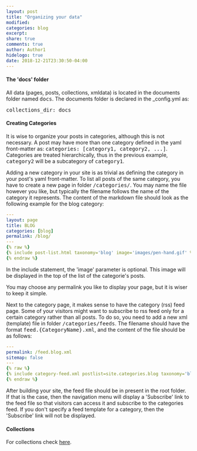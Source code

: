 ```yaml
---
layout: post
title: "Organizing your data"
modified:
categories: blog
excerpt:
share: true
comments: true
author: Author1
hidelogo: true
date: 2018-12-21T23:30:50-04:00
---
```

#### The 'docs' folder
All data (pages, posts, collections, xmldata) is located in the documents folder named <kbd>docs</kbd>. The documents folder is declared in the _config.yml as: 

<kbd>collections_dir: docs</kbd>

#### Creating Categories
It is wise to organize your posts in categories, although this is not necessary. A post may have more than one category defined in the yaml front-matter as:
<kbd>categories: [category1, category2, ...]</kbd>. Categories are treated hierarchically, thus in the previous example, <kbd>category2</kbd> will be a subcategory of <kbd>category1</kbd>. 

Adding a new category in your site is as trivial as defining the category in your post's yaml front-matter. To list all posts of the same category, you have to create a new page in folder <kbd>/categories/</kbd>. You may name the file however you like, but typically the filename follows the name of the category it represents. The content of the markdown file should look as the following example for the blog category:

```yaml
---
layout: page
title: BLOG
categories: [blog]
permalink: /blog/
---
{% raw %}
{% include post-list.html taxonomy='blog' image='images/pen-hand.gif' %}
{% endraw %}
```

In the include statement, the 'image' parameter is optional. This image will be displayed in the top of the list of the categorie's posts.

You may choose any permalink you like to display your page, but it is wiser to keep it simple.

Next to the category page, it makes sense to have the category (rss) feed page. Some of your visitors might want to subscribe to rss feed only for a certain category rather than all posts. To do so, you need to add a new xml (template) file in folder <kbd>/categories/feeds</kbd>. The filename should have the format <kbd>feed.{CategoryName}.xml</kbd>, and the content of the file should be as follows:

```yaml
---
permalink: /feed.blog.xml
sitemap: false
---
{% raw %}
{% include category-feed.xml postlist=site.categories.blog taxonomy='blog' %}
{% endraw %}
```

After building your site, the feed file should be in present in the root folder. If that is the case, then the navigation menu will display a 'Subscribe' link to the feed file so that visitors can access it and subscribe to the categories feed. If you don't specify a feed template for a category, then the 'Subscribe' link will not be displayed.

#### Collections
For collections check [here](/blog/how-to-setup-collections/).